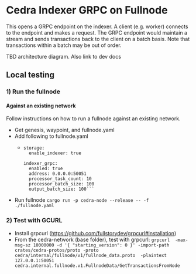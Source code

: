 # Cedra Indexer GRPC on Fullnode

This opens a GRPC endpoint on the indexer. A client (e.g. worker) connects to the endpoint and makes a request. The GRPC endpoint would maintain a stream and sends transactions back to the client on a batch basis. Note that transactions within a batch may be out of order. 

TBD architecture diagram. Also link to dev docs

## Local testing
### 1) Run the fullnode

#### Against an existing network

Follow instructions on how to run a fullnode against an existing network.
* Get genesis, waypoint, and fullnode.yaml
* Add following to fullnode.yaml
  * ```
    storage:
      enable_indexer: true
    
    indexer_grpc:
      enabled: true
      address: 0.0.0.0:50051
      processor_task_count: 10
      processor_batch_size: 100
      output_batch_size: 100```
* Run fullnode `cargo run -p cedra-node --release -- -f ./fullnode.yaml`

### 2) Test with GCURL
* Install grpcurl (https://github.com/fullstorydev/grpcurl#installation)
* From the cedra-network (base folder), test with grpcurl: `grpcurl  -max-msg-sz 10000000 -d '{ "starting_version": 0 }' -import-path crates/cedra-protos/proto -proto cedra/internal/fullnode/v1/fullnode_data.proto  -plaintext 127.0.0.1:50051 cedra.internal.fullnode.v1.FullnodeData/GetTransactionsFromNode`
